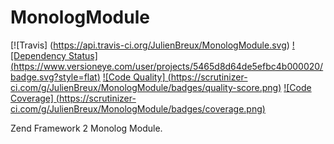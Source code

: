MonologModule
=============

[![Travis]
(https://api.travis-ci.org/JulienBreux/MonologModule.svg)
[![Dependency Status]
(https://www.versioneye.com/user/projects/5465d8d64de5efbc4b000020/badge.svg?style=flat)](https://www.versioneye.com/user/projects/5465d8d64de5efbc4b000020)
[![Code Quality]
(https://scrutinizer-ci.com/g/JulienBreux/MonologModule/badges/quality-score.png)](https://scrutinizer-ci.com/g/JulienBreux/MonologModule/)
[![Code Coverage]
(https://scrutinizer-ci.com/g/JulienBreux/MonologModule/badges/coverage.png)](https://scrutinizer-ci.com/g/JulienBreux/MonologModule/)

Zend Framework 2 Monolog Module.
